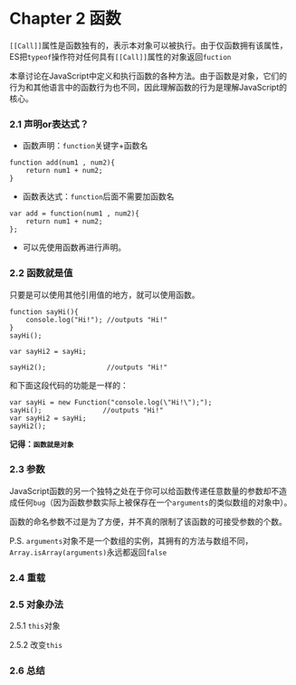 # Chapter 2  函数

`[[Call]]`属性是函数独有的，表示本对象可以被执行。由于仅函数拥有该属性，ES把`typeof`操作符对任何具有`[[Call]]`属性的对象返回`fuction`

本章讨论在JavaScript中定义和执行函数的各种方法。由于函数是对象，它们的行为和其他语言中的函数行为也不同，因此理解函数的行为是理解JavaScript的核心。


### 2.1 声明or表达式？

- 函数声明：`function`关键字+函数名
```
function add(num1 , num2){
    return num1 + num2;
}
```
- 函数表达式：`function`后面不需要加函数名
```
var add = function(num1 , num2){
    return num1 + num2;
};
```
- 可以先使用函数再进行声明。

### 2.2 函数就是值
只要是可以使用其他引用值的地方，就可以使用函数。
```
function sayHi(){
    console.log("Hi!"); //outputs "Hi!"
}
sayHi();

var sayHi2 = sayHi;

sayHi2();               //outputs "Hi!"
```
和下面这段代码的功能是一样的：
```
var sayHi = new Function("console.log(\"Hi!\");");
sayHi();               //outputs "Hi!"
var sayHi2 = sayHi;
sayHi2();
```

**记得：`函数就是对象`**
### 2.3 参数
JavaScript函数的另一个独特之处在于你可以给函数传递任意数量的参数却不造成任何`bug`（因为函数参数实际上被保存在一个`arguments`的类似数组的对象中）。

函数的命名参数不过是为了方便，并不真的限制了该函数的可接受参数的个数。

P.S. `arguments`对象不是一个数组的实例，其拥有的方法与数组不同，`Array.isArray(arguments)`永远都返回`false`

### 2.4 重载

### 2.5 对象办法

2.5.1 `this`对象

2.5.2 改变`this`

### 2.6 总结